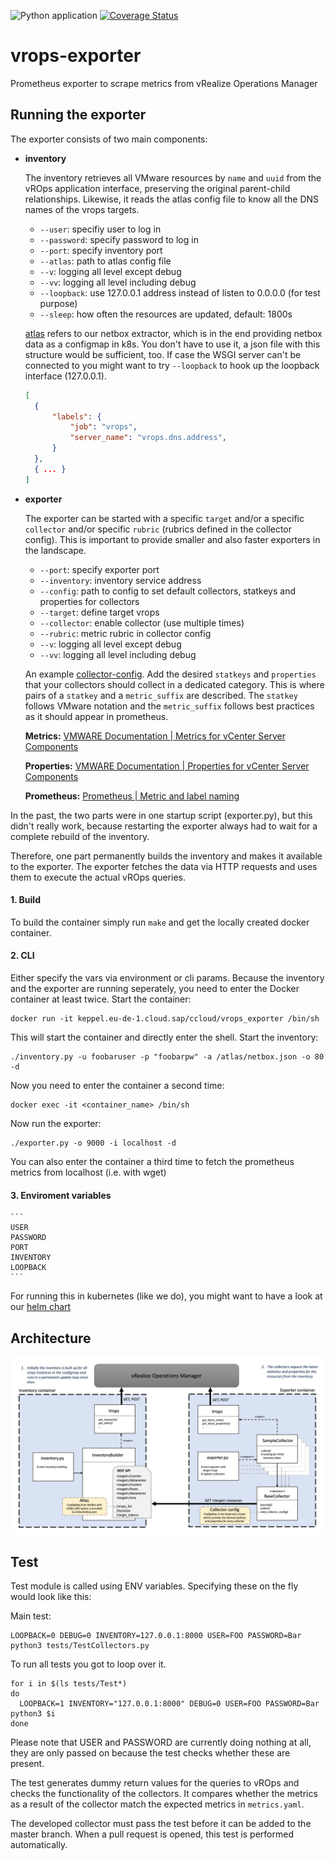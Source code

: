 ![Python application](https://github.com/sapcc/vrops-exporter/workflows/Python%20application/badge.svg)
[![Coverage Status](https://coveralls.io/repos/github/sapcc/vrops-exporter/badge.svg?branch=master)](https://coveralls.io/github/sapcc/vrops-exporter?branch=master)

# vrops-exporter
Prometheus exporter to scrape metrics from vRealize Operations Manager

## Running the exporter

The exporter consists of two main components:

- **inventory**

    The inventory retrieves all VMware resources by `name` and `uuid` from the vROps application interface, preserving the original parent-child relationships.         Likewise, it reads the atlas config file to know all the DNS names of the vrops targets. 
    
  * `--user`: specifiy user to log in
  * `--password`: specify password to log in
  * `--port`: specify inventory port
  * `--atlas`: path to atlas config file 
  * `--v`: logging all level except debug
  * `--vv`: logging all level including debug
  * `--loopback`: use 127.0.0.1 address instead of listen to 0.0.0.0 (for test purpose)
  * `--sleep`: how often the resources are updated, default: 1800s
  
  [atlas](https://github.com/sapcc/atlas) refers to our netbox extractor, which is in the end providing netbox data as a configmap in k8s. You don't have to use it, a json file with this structure would be sufficient, too.
   If case the WSGI server can't be connected to you might want to try `--loopback` to hook up the loopback interface (127.0.0.1).

   ```json 
   [
     {
         "labels": {
             "job": "vrops",
             "server_name": "vrops.dns.address",
         }
     },
     { ... }
   ]
   ```
  
- **exporter**

    The exporter can be started with a specific `target` and/or a specific `collector` and/or specific `rubric` (rubrics defined in the collector config). This is important to provide smaller and also faster exporters in the landscape.
    
  * `--port`: specify exporter port
  * `--inventory`: inventory service address
  * `--config`: path to config to set default collectors, statkeys and properties for collectors
  * `--target`: define target vrops
  * `--collector`: enable collector (use multiple times)
  * `--rubric`: metric rubric in collector config
  * `--v`: logging all level except debug
  * `--vv`: logging all level including debug
  
  An example [collector-config](tests/collector_config.yaml). Add the desired `statkeys` and `properties` that your collectors should collect in a dedicated category. This is where pairs of a `statkey` and a `metric_suffix` are described. The `statkey` follows VMware notation and the `metric_suffix` follows best practices as it should appear in prometheus.
  
  **Metrics:**
 [VMWARE Documentation | Metrics for vCenter Server Components](https://docs.vmware.com/en/vRealize-Operations-Manager/8.2/com.vmware.vcom.metrics.doc/GUID-9DB18E49-5E00-4534-B5FF-6276948D5A09.html)
 
  **Properties:**
 [VMWARE Documentation | Properties for vCenter Server Components](https://docs.vmware.com/en/vRealize-Operations-Manager/8.2/com.vmware.vcom.metrics.doc/GUID-0199A14B-019B-4EAD-B0AF-59097527ED59.html)
 
  **Prometheus:**
 [Prometheus | Metric and label naming](https://prometheus.io/docs/practices/naming/)
  

In the past, the two parts were in one startup script (exporter.py), but this didn't really work, because restarting the exporter always had to wait for a complete rebuild of the inventory. 

Therefore, one part permanently builds the inventory and makes it available to the exporter. The exporter fetches the data via HTTP requests and uses them to execute the actual vROps queries.

#### 1. Build


   To build the container simply run `make` and get the locally created docker container.


#### 2. CLI

   Either specify the vars via environment or cli params. Because the inventory and the exporter are running seperately,
   you need to enter the Docker container at least twice. Start the container:
    
    docker run -it keppel.eu-de-1.cloud.sap/ccloud/vrops_exporter /bin/sh

   This will start the container and directly enter the shell. Start the inventory:
    
    ./inventory.py -u foobaruser -p "foobarpw" -a /atlas/netbox.json -o 80 -d
    
   Now you need to enter the container a second time:
    
    docker exec -it <container_name> /bin/sh
        
   Now run the exporter:
    
    ./exporter.py -o 9000 -i localhost -d
       
   You can also enter the container a third time to fetch the prometheus metrics from localhost (i.e. with wget)



#### 3. Enviroment variables

    ```
    USER
    PASSWORD
    PORT
    INVENTORY
    LOOPBACK
    ```

For running this in kubernetes (like we do), you might want to have a look at our [helm chart](https://github.com/sapcc/helm-charts/tree/master/prometheus-exporters/vrops-exporter)

## Architecture

![](images/architecture.jpg)


## Test
Test module is called using ENV variables. Specifying these on the fly would look like this:

Main test:
```
LOOPBACK=0 DEBUG=0 INVENTORY=127.0.0.1:8000 USER=FOO PASSWORD=Bar python3 tests/TestCollectors.py
```

To run all tests you got to loop over it.
```
for i in $(ls tests/Test*)
do
  LOOPBACK=1 INVENTORY="127.0.0.1:8000" DEBUG=0 USER=FOO PASSWORD=Bar python3 $i
done
```

Please note that USER and PASSWORD are currently doing nothing at all, they are only passed on because the test
checks whether these are present.

The test generates dummy return values for the queries to vROps and checks the functionality of the collectors. 
It compares whether the metrics as a result of the collector match the expected metrics in `metrics.yaml`. 

The developed collector must pass the test before it can be added to the master branch. 
When a pull request is opened, this test is performed automatically.
